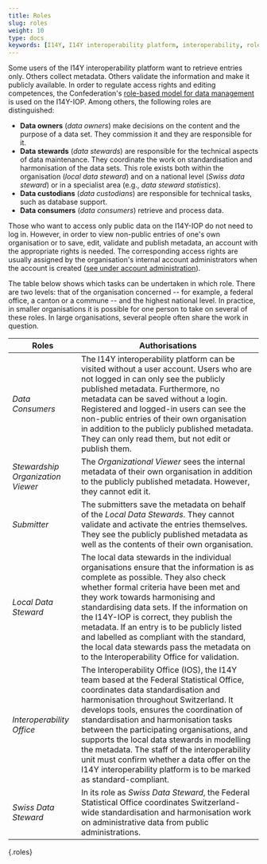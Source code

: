 ```yaml
---
title: Roles
slug: roles
weight: 10
type: docs
keywords: [I14Y, I14Y interoperability platform, interoperability, role-based model, Data Steward, Data Stewardship, Data Owner, Data Consumer]
---
```


Some users of the I14Y interoperability platform want to retrieve entries only. Others collect metadata. Others validate the information and make it publicly available. In order to regulate access rights and editing competences, the Confederation's [role-based model for data management](https://www.bfs.admin.ch/bfs/de/home/nadb/nadb.assetdetail.14965606.html) is used on the I14Y-IOP. Among others, the following roles are distinguished:

- __Data owners__ (_data owners_) make decisions on the content and the purpose of a data set. They commission it and they are responsible for it.
- __Data stewards__ (_data stewards_) are responsible for the technical aspects of data maintenance. They coordinate the work on standardisation and harmonisation of the data sets. This role exists both within the organisation (_local data steward_) and on a national level (_Swiss data steward_) or in a specialist area (e.g., _data steward statistics_).
- __Data custodians__ (_data custodians_) are responsible for technical tasks, such as database support.
- __Data consumers__ (_data consumers_) retrieve and process data.

Those who want to access only public data on the I14Y-IOP do not need to log in. However, in order to view non-public entries of one's own organisation or to save, edit, validate and publish metadata, an account with the appropriate rights is needed. The corresponding access rights are usually assigned by the organisation's internal account administrators when the account is created ([see under account administration](/handbook/de/2_rollen_prozesse/kontenverwaltung)). 

The table below shows which tasks can be undertaken in which role. There are two levels: that of the organisation concerned -- for example, a federal office, a canton or a commune -- and the highest national level. In practice, in smaller organisations it is possible for one person to take on several of these roles. In large organisations, several people often share the work in question.

| Roles | Authorisations |
| ----  | ---- |
| _Data Consumers_ | The I14Y interoperability platform can be visited without a user account. Users who are not logged in can only see the publicly published metadata. Furthermore, no metadata can be saved without a login. Registered and logged-in users can see the non-public entries of their own organisation in addition to the publicly published metadata. They can only read them, but not edit or publish them. |
| _Stewardship Organization Viewer_ | The _Organizational Viewer_ sees the internal metadata of their own organisation in addition to the publicly published metadata. However, they cannot edit it. |
| _Submitter_ | The submitters save the metadata on behalf of the _Local Data Stewards_. They cannot validate and activate the entries themselves. They see the publicly published metadata as well as the contents of their own organisation. |
| _Local Data Steward_ | The local data stewards in the individual organisations ensure that the information is as complete as possible. They also check whether formal criteria have been met and they work towards harmonising and standardising data sets. If the information on the I14Y-IOP is correct, they publish the metadata. If an entry is to be publicly listed and labelled as compliant with the standard, the local data stewards pass the metadata on to the Interoperability Office for validation. |
| _Interoperability Office_ | The Interoperability Office (IOS), the I14Y team based at the Federal Statistical Office, coordinates data standardisation and harmonisation throughout Switzerland. It develops tools, ensures the coordination of standardisation and harmonisation tasks between the participating organisations, and supports the local data stewards in modelling the metadata. The staff of the interoperability unit must confirm whether a data offer on the I14Y interoperability platform is to be marked as standard-compliant. |
| _Swiss Data Steward_ | In its role as _Swiss Data Steward_, the Federal Statistical Office coordinates Switzerland-wide standardisation and harmonisation work on administrative data from public administrations. |
{.roles}